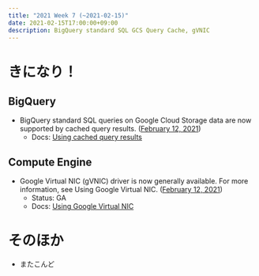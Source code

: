 ```yaml
---
title: "2021 Week 7 (~2021-02-15)"
date: 2021-02-15T17:00:00+09:00
description: BigQuery standard SQL GCS Query Cache, gVNIC
---
```


# きになり！

## BigQuery
- BigQuery standard SQL queries on Google Cloud Storage data are now supported by cached query results. ([February 12, 2021](https://cloud.google.com/bigquery/docs/release-notes#February_12_2021))
    - Docs: [Using cached query results](https://cloud.google.com/bigquery/docs/cached-results#cache-exceptions)

## Compute Engine
- Google Virtual NIC (gVNIC) driver is now generally available. For more information, see Using Google Virtual NIC. ([February 12, 2021](https://cloud.google.com/compute/docs/release-notes#February_12_2021))
    - Status: GA
    - Docs: [Using Google Virtual NIC](https://cloud.google.com/bigquery/docs/cached-results#cache-exceptions)

# そのほか

- またこんど
